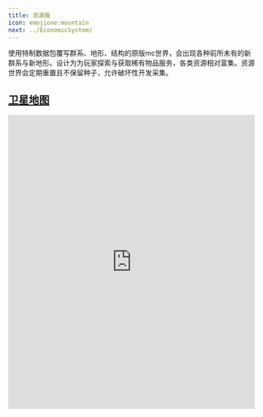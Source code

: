 ```yaml
---
title: 资源服
icon: emojione:mountain
next: ../EconomicSystem/
---
```



使用特制数据包覆写群系、地形、结构的原版mc世界，会出现各种前所未有的新群系与新地形。设计为为玩家探索与获取稀有物品服务，各类资源相对富集。资源世界会定期重置且不保留种子，允许破坏性开发采集。


## **[卫星地图](https://map.npucraft.com/dynmap-resource/)**
<iframe
src="https://map.npucraft.com/dynmap-resource/"
width="100%"
height="600px"
frameborder="0"
allowfullscreen>
</iframe>